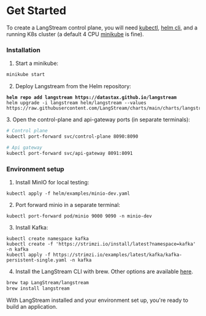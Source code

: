 # Get Started

To create a LangStream control plane, you will need [kubectl](https://kubernetes.io/docs/reference/kubectl/), [helm cli](https://helm.sh/docs/intro/install/), and a running K8s cluster (a default 4 CPU [minikube](https://minikube.sigs.k8s.io/docs/start/) is fine).

### Installation

1. Start a minikube:

```bash
minikube start
```

2. Deploy Langstream from the Helm repository:

<pre class="language-bash"><code class="lang-bash"><strong>helm repo add langstream https://datastax.github.io/langstream
</strong>helm upgrade -i langstream helm/langstream --values https://raw.githubusercontent.com/LangStream/charts/main/charts/langstream/values.yaml
</code></pre>

&#x20; 3\. Open the control-plane and api-gateway ports (in separate terminals):

```bash
# Control plane
kubectl port-forward svc/control-plane 8090:8090
```

```bash
# Api gateway
kubectl port-forward svc/api-gateway 8091:8091
```

### Environment setup

1. Install MinIO for local testing:

```
kubectl apply -f helm/examples/minio-dev.yaml
```

2. Port forward minio in a separate terminal:

```
kubectl port-forward pod/minio 9000 9090 -n minio-dev  
```

3. Install Kafka:

```
kubectl create namespace kafka 
kubectl create -f 'https://strimzi.io/install/latest?namespace=kafka' -n kafka 
kubectl apply -f https://strimzi.io/examples/latest/kafka/kafka-persistent-single.yaml -n kafka
```

4. Install the LangStream CLI with brew. Other options are available [here](installation/langstream-cli.md).

```bash
brew tap LangStream/langstream
brew install langstream
```

With LangStream installed and your environment set up, you're ready to build an application.
